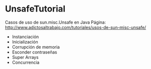 # UnsafeTutorial
Casos de uso de sun.misc.Unsafe en Java
Página: http://www.adictosaltrabajo.com/tutoriales/usos-de-sun-misc-unsafe/

+ Instanciación
+ Inicialización
+ Corrupción de memoria
+ Esconder contraseñas
+ Super Arrays
+ Concurrencia
